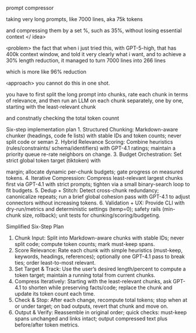 <idea> prompt compressor              

taking very long prompts, like 7000 lines, aka 75k tokens

and compressing them by a set %, such as 35%, without losing essential context </ idea>

‹problem> the fact that when i just tried this, with GPT-5-high, that has 400k context window, and told it very clearly what i want, and to achieve a 30% length reduction, it managed to turn 7000 lines into 266 lines

which is more like 96% reduction </problem>

‹approach> you cannot do this in one shot.

you have to first split the long prompt into chunks, rate each chunk in terms of relevance, and then run an LLM on each chunk separately, one by one, starting with the least-relevant chunk

and constnatly checking the total token counnt 




Six-step implementation plan 1. Structured Chunking: Markdown-aware chunker (headings, code fe lists) with stable IDs and token counts; never split code or seman 2. Hybrid Relevance Scoring: Combine heuristics (rules/constraints/ schema/identifiers) with GPT-4.1 ratings; maintain a priority queue re-rate neighbors on change. 3. Budget Orchestration: Set strict global token target (tiktoken) with

margin; allocate dynamic per-chunk budgets; gate progress on measured tokens. 4. Iterative Compression: Compress least-relevant largest chunks first via GPT-4.1 with strict prompts; tighten via a small binary-search loop to fit budgets. 5. Dedup + Stitch: Detect cross-chunk redundancy; canonicalize repeats; run a brief global cohesion pass with GPT-4.1 to adjust connectors without increasing tokens. 6. Validation + UX: Provide CLI with dry-run/metrics and deterministic settings (temp=0); safety rails (min-chunk size, rollback); unit tests for chunking/scoring/budgeting.

Simplified Six-Step Plan
1. Chunk Input: Split into Markdown-aware chunks with stable IDs; never split code; compute token counts; mark must-keep spans.
2. Score Relevance: Rate each chunk with simple heuristics (must-keep, keywords, headings, references); optionally one GPT-4.1 pass to break ties; order least-to-most relevant.
3. Set Target & Track: Use the user’s desired length/percent to compute a token target; maintain a running total from current chunks.
4. Compress Iteratively: Starting with the least-relevant chunks, ask GPT-4.1 to shorten while preserving facts/code; replace the chunk and update its token count each time.
5. Check & Stop: After each change, recompute total tokens; stop when at or under target; on bad outputs, revert that chunk and move on.
6. Output & Verify: Reassemble in original order; quick checks: must-keep spans unchanged and links intact; output compressed text plus before/after token metrics.

